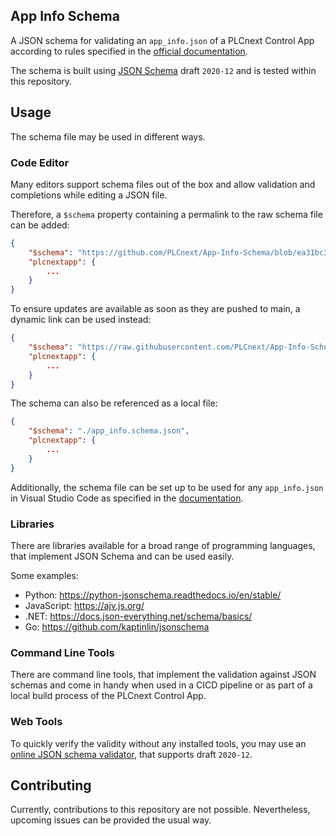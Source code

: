 ## App Info Schema

A JSON schema for validating an `app_info.json` of a PLCnext Control App according to rules specified in the [official documentation](https://store.plcnext.help/st/PLCnext_App_Integration_Guide/Apps_parts/App_parts.htm).

The schema is built using [JSON Schema](https://json-schema.org/) draft `2020-12` and is tested within this repository.

## Usage

The schema file may be used in different ways.

### Code Editor

Many editors support schema files out of the box and allow validation and completions while editing a JSON file.

Therefore, a `$schema` property containing a permalink to the raw schema file can be added:

```json
{
    "$schema": "https://github.com/PLCnext/App-Info-Schema/blob/ea31bc3bf3b0222f1f05c94d78ae2313c04e1c9d/app-info-schema.json",
    "plcnextapp": {
        ...
    }
}
```
To ensure updates are available as soon as they are pushed to main, a dynamic link can be used instead:

```json
{
    "$schema": "https://raw.githubusercontent.com/PLCnext/App-Info-Schema/refs/heads/main/app-info-schema.json",
    "plcnextapp": {
        ...
    }
}
```

The schema can also be referenced as a local file:

```json
{
    "$schema": "./app_info.schema.json",
    "plcnextapp": {
        ...
    }
}
```

Additionally, the schema file can be set up to be used for any `app_info.json` in Visual Studio Code as specified in the [documentation](https://code.visualstudio.com/docs/languages/json#_json-schemas-and-settings).

### Libraries

There are libraries available for a broad range of programming languages, that implement JSON Schema and can be used easily.

Some examples:
- Python: https://python-jsonschema.readthedocs.io/en/stable/
- JavaScript: https://ajv.js.org/
- .NET: https://docs.json-everything.net/schema/basics/
- Go: https://github.com/kaptinlin/jsonschema

### Command Line Tools

There are command line tools, that implement the validation against JSON schemas and come in handy when used in a CICD pipeline or as part of a local build process of the PLCnext Control App.

### Web Tools

To quickly verify the validity without any installed tools, you may use an [online JSON schema validator](https://www.jsonschemavalidator.net/), that supports draft `2020-12`.

## Contributing

Currently, contributions to this repository are not possible. Nevertheless, upcoming issues can be provided the usual way.

